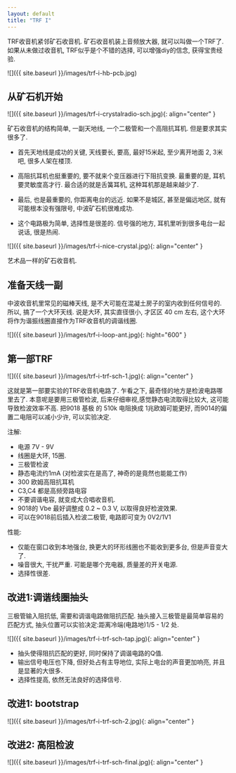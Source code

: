 ```yaml
---
layout: default
title: "TRF I"
---
```


TRF收音机紧邻矿石收音机. 矿石收音机装上音频放大器, 就可以叫做一个TRF了. 如果从未做过收音机, TRF似乎是个不错的选择, 可以增强diy的信念, 获得宝贵经验.

![]({{ site.baseurl }}/images/trf-i-hb-pcb.jpg)


## 从矿石机开始

![]({{ site.baseurl }}/images/trf-i-crystalradio-sch.jpg){: align="center" }

矿石收音机的结构简单, 一副天地线, 一个二极管和一个高阻抗耳机. 但是要求其实很多了.

* 首先天地线是成功的关键, 天线要长, 要高, 最好15米起, 至少离开地面 2, 3米吧, 很多人架在楼顶.

* 高阻抗耳机也挺重要的, 要不就来个变压器进行下阻抗变换. 最重要的是, 耳机要灵敏度高才行. 最合适的就是舌簧耳机, 这种耳机那是越来越少了.

* 最后, 也是最重要的, 你距离电台的远近. 如果不是城区, 甚至是偏远地区, 就有可能根本没有强限号, 中波矿石机很难成功.

* 这个电路极为简单, 选择性是很差的. 信号强的地方, 耳机里听到很多电台一起说话, 很是热闹.



![]({{ site.baseurl }}/images/trf-i-nice-crystal.jpg){: align="center" }

艺术品一样的矿石收音机.



## 准备天线一副

中波收音机里常见的磁棒天线, 是不大可能在混凝土房子的室内收到任何信号的. 所以, 搞了一个大环天线. 说是大环, 其实直径很小, 才区区 40 cm 左右, 这个大环将作为谐振线圈直接作为TRF收音机的调谐线圈.

![]({{ site.baseurl }}/images/trf-i-loop-ant.jpg){: hight="600" }



## 第一部TRF

![]({{ site.baseurl }}/images/trf-i-trf-sch-1.jpg){: align="center" }

这就是第一部要实验的TRF收音机电路了. 乍看之下, 最奇怪的地方是检波电路哪里去了. 本意呢是要用三极管检波, 后来仔细审视,感觉静态电流取得比较大, 这可能导致检波效率不高.  把9018 基极 的 510k 电阻换成 1兆欧姆可能更好, 而9014的偏置二电阻可以减小少许, 可以实验决定.

注解: 

* 电源 7V - 9V
* 线圈是大环, 15圈.
* 三极管检波
* 静态电流约1mA (对检波实在是高了, 神奇的是竟然也能能工作)
* 300 欧姆高阻抗耳机
* C3,C4 都是高频旁路电容
* 不要调谐电容, 就变成大合唱收音机.
* 9018的 Vbe 最好调整成 0.2 ~ 0.3 V, 以取得良好检波效果.
* 可以在9018前后插入检波二极管, 电路即可变为 0V2/1V1

性能:

* 仅能在窗口收到本地强台, 换更大的环形线圈也不能收到更多台, 但是声音变大了.
* 噪音很大, 干扰严重. 可能是哪个充电器, 质量差的开关电源.
* 选择性很差.


## 改进1:调谐线圈抽头

三极管输入阻抗低, 需要和调谐电路做阻抗匹配. 抽头接入三极管是最简单容易的匹配方式, 抽头位置可以实验决定:距离冷端(电路地)1/5 - 1/2 处.

![]({{ site.baseurl }}/images/trf-i-trf-sch-tap.jpg){: align="center" }

* 抽头使得阻抗匹配的更好, 同时保持了调谐电路的Q值. 
* 输出信号电压也下降, 但好处占有主导地位, 实际上电台的声音更加响亮, 并且是显著的大很多.
* 选择性提高, 依然无法良好的选择信号.


## 改进1: bootstrap

![]({{ site.baseurl }}/images/trf-i-trf-sch-2.jpg){: align="center" }

## 改进2: 高阻检波

![]({{ site.baseurl }}/images/trf-i-trf-sch-final.jpg){: align="center" }

